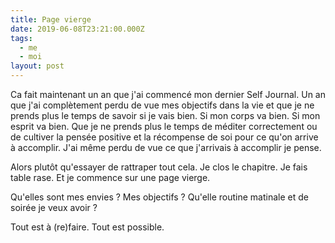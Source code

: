 ```yaml
---
title: Page vierge
date: 2019-06-08T23:21:00.000Z
tags:
  - me
  - moi
layout: post
---
```

Ca fait maintenant un an que j'ai commencé mon dernier Self Journal. Un an que j'ai complètement perdu de vue mes objectifs dans la vie et que je ne prends plus le temps de savoir si je vais bien. Si mon corps va bien. Si mon esprit va bien. Que je ne prends plus le temps de méditer correctement ou de cultiver la pensée positive et la récompense de soi pour ce qu'on arrive à accomplir. J'ai même perdu de vue ce que j'arrivais à accomplir je pense.

Alors plutôt qu'essayer de rattraper tout cela. Je clos le chapitre. Je fais table rase. Et je commence sur une page vierge. 

Qu'elles sont mes envies ? Mes objectifs ? Qu'elle routine matinale et de soirée je veux avoir ? 

Tout est à (re)faire. Tout est possible.
